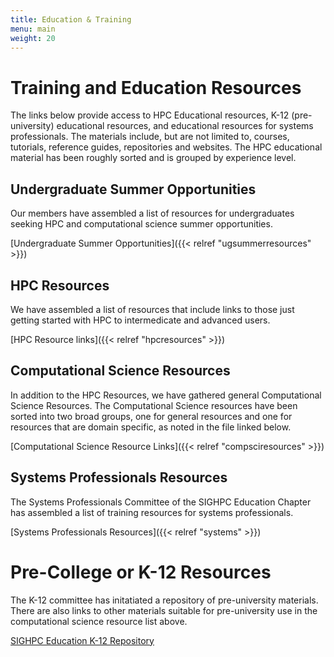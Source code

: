 ```yaml
---
title: Education & Training
menu: main
weight: 20
---
```


# Training and Education Resources

The links below provide access to HPC Educational resources, K-12 (pre-university) educational resources, and educational resources for systems professionals. 
The materials include, but are not limited to, courses, tutorials, reference guides, repositories and websites. The HPC educational material has been roughly sorted and is grouped by experience level.

## Undergraduate Summer Opportunities

Our members have assembled a list of resources for undergraduates seeking HPC and computational science summer opportunities.

[Undergraduate Summer Opportunities]({{< relref "ugsummerresources" >}})


## HPC Resources

We have assembled a list of resources that include links to those just getting started with HPC to intermedicate and advanced users.


[HPC Resource links]({{< relref "hpcresources" >}})

## Computational Science Resources

In addition to the HPC Resources, we have gathered 
general Computational Science Resources. The Computational Science resources have been sorted into two broad groups, one for general resources and one for resources that are domain specific, as noted in the file linked below.

[Computational Science Resource Links]({{< relref "compsciresources" >}})

## Systems Professionals Resources

The Systems Professionals Committee of the SIGHPC Education Chapter has assembled a list of training resources for systems professionals.

[Systems Professionals Resources]({{< relref "systems" >}})

# Pre-College or K-12 Resources

The K-12 committee has initatiated a repository of pre-university materials.  There are also links to other materials suitable for pre-university use in the computational science resource list above.

[SIGHPC Education K-12 Repository](https://github.com/SIGHPC-Education-Chapter)




